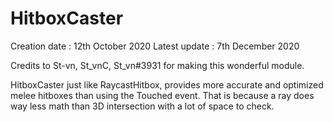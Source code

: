 # HitboxCaster

Creation date : 12th October 2020
Latest update : 7th December 2020

Credits to St-vn, St_vnC, St_vn#3931 for making this wonderful module.

HitboxCaster just like RaycastHitbox, provides more accurate and optimized melee hitboxes than using the Touched event. That is because a ray does way less math than 3D intersection with a lot of space to check.
